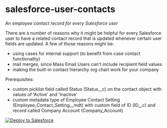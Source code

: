 # salesforce-user-contacts
*An employee contact record for every Salesforce user*

There are a number of reasons why it might be helpful for every Salesforce user to have a related contact record that is updated whenever certain user fields are updated. A few of those reasons might be:

* using cases for internal support (to benefit from case contact functionality)
* mail merges, since Mass Email Users can't include recipient field values
* making the built-in contact hierarchy org chart work for your company

Prerequisites:

* custom picklist field called Status (Status__c) on the contact object with values of 'Active' and 'Inactive'
* custom metadata type of Employee Contact Setting (Employee_Contact_Setting__mdt) with custom field of ID (ID__c) and record called Company Account (Company_Account)


<a href="https://githubsfdeploy.herokuapp.com">
  <img alt="Deploy to Salesforce"
       src="https://raw.githubusercontent.com/afawcett/githubsfdeploy/master/deploy.png">
</a>
